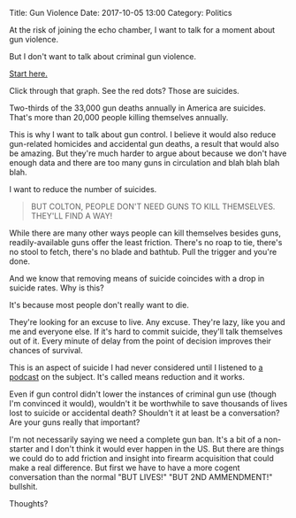 Title: Gun Violence
Date: 2017-10-05 13:00
Category: Politics

At the risk of joining the echo chamber, I want to talk for a moment about gun
violence.

But I don't want to talk about criminal gun violence.

[Start here.](https://fivethirtyeight.com/features/gun-deaths/)

Click through that graph. See the red dots? Those are suicides.

Two-thirds of the 33,000 gun deaths annually in America are suicides. That's
more than 20,000 people killing themselves annually.

This is why I want to talk about gun control. I believe it would also reduce
gun-related homicides and accidental gun deaths, a result that would also be
amazing. But they're much harder to argue about because we don't have enough
data and there are too many guns in circulation and blah blah blah blah.

I want to reduce the number of suicides.

> BUT COLTON, PEOPLE DON'T NEED GUNS TO KILL THEMSELVES. THEY'LL FIND A WAY!

While there are many other ways people can kill themselves besides guns,
readily-available guns offer the least friction. There's no roap to tie,
there's no stool to fetch, there's no blade and bathtub. Pull the trigger and
you're done.

And we know that removing means of suicide coincides with a drop in suicide
rates. Why is this?

It's because most people don't really want to die.

They're looking for an excuse to live. Any excuse. They're lazy, like you and
me and everyone else. If it's hard to commit suicide, they'll talk themselves
out of it. Every minute of delay from the point of decision improves their
chances of survival.

This is an aspect of suicide I had never considered until I listened to [a
podcast](https://overcast.fm/+FboE1Ol8k/18:04) on the subject. It's called
means reduction and it works.

Even if gun control didn't lower the instances of criminal gun use (though I'm
convinced it would), wouldn't it be worthwhile to save thousands of lives lost
to suicide or accidental death? Shouldn't it at least be a conversation? Are
your guns really that important?

I'm not necessarily saying we need a complete gun ban. It's a bit of a
non-starter and I don't think it would ever happen in the US. But there are
things we could do to add friction and insight into firearm acquisition that
could make a real difference. But first we have to have a more cogent
conversation than the normal "BUT LIVES!" "BUT 2ND AMMENDMENT!" bullshit.

Thoughts?

